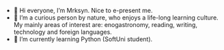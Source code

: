 - 👋 Hi everyone, I’m Mrksyn. Nice to e-present me.
- 👀 I’m a curious person by nature, who enjoys a life-long learning culture. 
  My mainly areas of interest are: enogastronomy, reading, writing, technology and foreign languages.
- 🌱 I’m currently learning Python (SoftUni student).

<!---
ymarkos/ymarkos is a ✨ special ✨ repository because its `README.md` (this file) appears on your GitHub profile.
You can click the Preview link to take a look at your changes.
--->
